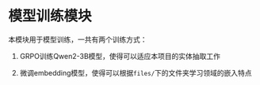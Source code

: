 # 模型训练模块

本模块用于模型训练，一共有两个训练方式：

1. GRPO训练Qwen2-3B模型，使得可以适应本项目的实体抽取工作

2. 微调embedding模型，使得可以根据`files/`下的文件夹学习领域的嵌入特点
